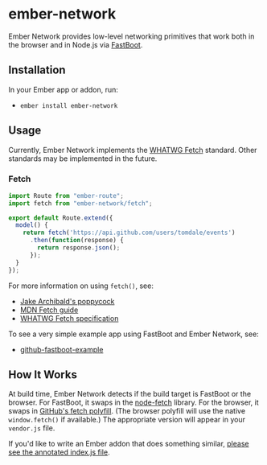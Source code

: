 # ember-network

Ember Network provides low-level networking primitives that work both in
the browser and in Node.js via [FastBoot][fastboot].

[fastboot]: https://github.com/tildeio/ember-cli-fastboot

## Installation

In your Ember app or addon, run:

* `ember install ember-network`

## Usage

Currently, Ember Network implements the [WHATWG Fetch][whatwg-fetch]
standard. Other standards may be implemented in the future.

[whatwg-fetch]: https://fetch.spec.whatwg.org

### Fetch

```js
import Route from "ember-route";
import fetch from "ember-network/fetch";

export default Route.extend({
  model() {
    return fetch('https://api.github.com/users/tomdale/events')
      .then(function(response) {
        return response.json();
      });
  }
});
```

For more information on using `fetch()`, see:

* [Jake Archibald's poppycock](https://jakearchibald.com/2015/thats-so-fetch/)
* [MDN Fetch guide](https://developer.mozilla.org/en-US/docs/Web/API/Fetch_API/Using_Fetch)
* [WHATWG Fetch specification][whatwg-fetch]

To see a very simple example app using FastBoot and Ember Network, see:

* [github-fastboot-example](https://github.com/tomdale/github-fastboot-example)

## How It Works

At build time, Ember Network detects if the build target is FastBoot or
the browser. For FastBoot, it swaps in the [node-fetch][node-fetch]
library. For the browser, it swaps in [GitHub's fetch
polyfill][github-fetch]. (The browser polyfill will use the native
`window.fetch()` if available.) The appropriate version will appear in
your `vendor.js` file.

[node-fetch]: https://www.npmjs.com/package/node-fetch
[github-fetch]: https://github.com/github/fetch

If you'd like to write an Ember addon that does something similar,
[please see the annotated index.js file](index.js).
